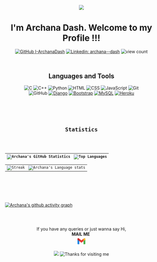 <div align="center">
<img src="https://media.giphy.com/media/a74pSGN7wvT7a/giphy.gif" width="200">
<h1>I'm Archana Dash. Welcome to my Profile !!!</h1> 
    
[![GitHub I-ArchanaDash](https://img.shields.io/github/followers/I-ArchanaDash?label=follow&style=social)](https://github.com/I-ArchanaDash)
[![Linkedin: archana--dash](https://img.shields.io/badge/-archana--dash-blue?style=flat-square&logo=Linkedin&logoColor=white&link=https://www.linkedin.com/in/archana--dash/)](https://www.linkedin.com/in/archana--dash/)
 ![view count](https://komarev.com/ghpvc/?username=I-ArchanaDash&color=b1eb34)
</div> 
<p>&nbsp;</p>
<div align="center">
<h2>Languages and Tools</h2>
    
![C](https://img.shields.io/badge/c-%2300599C.svg?style=for-the-badge&logo=c&logoColor=white&style=plastic)
![C++](https://img.shields.io/badge/c++-%2300599C.svg?style=for-the-badge&logo=c%2B%2B&logoColor=white&style=plastic)
![Python](https://img.shields.io/badge/python-3670A0?style=for-the-badge&logo=python&logoColor=ffdd54&style=plastic)
![HTML](https://img.shields.io/badge/HTML5-E34F26?style=for-the-badge&logo=html5&logoColor=white&style=plastic)
![CSS](https://img.shields.io/badge/CSS-239120?&style=for-the-badge&logo=css3&logoColor=white&style=plastic)
![JavaScript](https://img.shields.io/badge/JavaScript-F7DF1E?style=for-the-badge&logo=javascript&logoColor=white&style=plastic)
![Git](https://img.shields.io/badge/git-%23F05033.svg?style=for-the-badge&logo=git&logoColor=white&style=plastic)  
![GitHub](https://img.shields.io/badge/github-%23121011.svg?style=for-the-badge&logo=github&logoColor=white&style=plastic)
[![Django](https://img.shields.io/badge/Django-0b4523?style=flat&logo=django&logoColor=white)](https://www.djangoproject.com/) 
[![Bootstrap](https://img.shields.io/badge/Bootstrap-563D7C?style=flat&logo=bootstrap&logoColor=white)](https://getbootstrap.com) 
[![MySQL](https://img.shields.io/badge/MySQL-00000F?style=flat&logo=mysql&logoColor=white)](https://www.mysql.com/) 
[![Heroku](https://img.shields.io/badge/Heroku-430098?style=flat&logo=heroku&logoColor=white)](https://heroku.com)
</div>

<code>
  <div align="center">
    <h2>Statistics</h2>
   
| ![Archana's GitHub Statistics](https://github-readme-stats.vercel.app/api?username=I-ArchanaDash&theme=dark&show_icons=true) | ![Top Languages](https://github-readme-stats.vercel.app/api/top-langs/?username=I-ArchanaDash&theme=dark) |
| --- | --- |
| ![Streak](https://github-readme-streak-stats.herokuapp.com/?user=I-ArchanaDash&theme=dark&hide_border=true&line_height=27&width=20) | ![Archana's Language stats](https://github-readme-stats-eight-theta.vercel.app/api/top-langs/?username=I-ArchanaDash&theme=dark&layout=compact&langs_count=8&hide_border=true) |   
  </div>
</code>
<br> 

[![Archana's github activity graph](https://github-readme-activity-graph.vercel.app/graph?username=I-ArchanaDash&theme=react-dark)](https://github.com/I-ArchanaDash/github-readme-activity-graph)
<br>  
<div align="center">
  <br>
  <p><br>If you have any queries or just wanna say Hi, <br><b>MAIL ME</b>&nbsp;
  <a href="mailto:iarchanadash@gmail.com"><br>
      <img width="30px" src="assets/gmail.svg"/>
  </a></p>
</div>    
    
<div align="center">
    <img src="https://media.giphy.com/media/du3J3cXyzhj75IOgvA/giphy.gif" width="100">
    <img height="120" alt="Thanks for visiting me" width="100%" src="https://raw.githubusercontent.com/BrunnerLivio/brunnerlivio/master/images/marquee.svg" />
</div>

<!---
I-ArchanaDash/I-ArchanaDash is a ✨ special ✨ repository because its `README.md` (this file) appears on your GitHub profile.
You can click the Preview link to take a look at your changes.
--->


